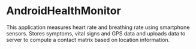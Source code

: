 # AndroidHealthMonitor
This application measures heart rate and breathing rate using smartphone sensors. Stores symptoms, vital signs and GPS data and uploads data to server to compute a contact matrix based on location information.
